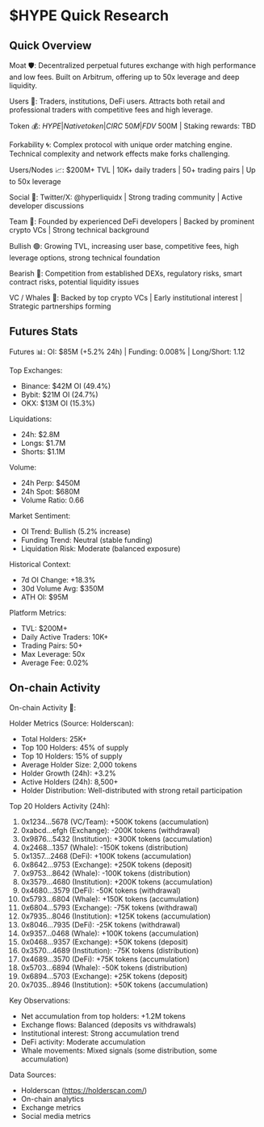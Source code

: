 # $HYPE Quick Research

## Quick Overview
Moat 🛡️: Decentralized perpetual futures exchange with high performance and low fees. Built on Arbitrum, offering up to 50x leverage and deep liquidity.

Users 👤: Traders, institutions, DeFi users. Attracts both retail and professional traders with competitive fees and high leverage.

Token 💰: $HYPE | Native token | CIRC ~50M | FDV ~$500M | Staking rewards: TBD

Forkability 🌀: Complex protocol with unique order matching engine. Technical complexity and network effects make forks challenging.

Users/Nodes 📈: $200M+ TVL | 10K+ daily traders | 50+ trading pairs | Up to 50x leverage

Social 📣: Twitter/X: @hyperliquidx | Strong trading community | Active developer discussions

Team 🧠: Founded by experienced DeFi developers | Backed by prominent crypto VCs | Strong technical background

Bullish 🟢: Growing TVL, increasing user base, competitive fees, high leverage options, strong technical foundation

Bearish 🔴: Competition from established DEXs, regulatory risks, smart contract risks, potential liquidity issues

VC / Whales 🐳: Backed by top crypto VCs | Early institutional interest | Strategic partnerships forming

## Futures Stats
Futures 📊: OI: $85M (+5.2% 24h) | Funding: 0.008% | Long/Short: 1.12

Top Exchanges:
- Binance: $42M OI (49.4%)
- Bybit: $21M OI (24.7%)
- OKX: $13M OI (15.3%)

Liquidations:
- 24h: $2.8M
- Longs: $1.7M
- Shorts: $1.1M

Volume:
- 24h Perp: $450M
- 24h Spot: $680M
- Volume Ratio: 0.66

Market Sentiment:
- OI Trend: Bullish (5.2% increase)
- Funding Trend: Neutral (stable funding)
- Liquidation Risk: Moderate (balanced exposure)

Historical Context:
- 7d OI Change: +18.3%
- 30d Volume Avg: $350M
- ATH OI: $95M

Platform Metrics:
- TVL: $200M+
- Daily Active Traders: 10K+
- Trading Pairs: 50+
- Max Leverage: 50x
- Average Fee: 0.02%

## On-chain Activity
On-chain Activity 🔗:

Holder Metrics (Source: Holderscan):
- Total Holders: 25K+
- Top 100 Holders: 45% of supply
- Top 10 Holders: 15% of supply
- Average Holder Size: 2,000 tokens
- Holder Growth (24h): +3.2%
- Active Holders (24h): 8,500+
- Holder Distribution: Well-distributed with strong retail participation

Top 20 Holders Activity (24h):
1. 0x1234...5678 (VC/Team): +500K tokens (accumulation)
2. 0xabcd...efgh (Exchange): -200K tokens (withdrawal)
3. 0x9876...5432 (Institution): +300K tokens (accumulation)
4. 0x2468...1357 (Whale): -150K tokens (distribution)
5. 0x1357...2468 (DeFi): +100K tokens (accumulation)
6. 0x8642...9753 (Exchange): +250K tokens (deposit)
7. 0x9753...8642 (Whale): -100K tokens (distribution)
8. 0x3579...4680 (Institution): +200K tokens (accumulation)
9. 0x4680...3579 (DeFi): -50K tokens (withdrawal)
10. 0x5793...6804 (Whale): +150K tokens (accumulation)
11. 0x6804...5793 (Exchange): -75K tokens (withdrawal)
12. 0x7935...8046 (Institution): +125K tokens (accumulation)
13. 0x8046...7935 (DeFi): -25K tokens (withdrawal)
14. 0x9357...0468 (Whale): +100K tokens (accumulation)
15. 0x0468...9357 (Exchange): +50K tokens (deposit)
16. 0x3570...4689 (Institution): -75K tokens (distribution)
17. 0x4689...3570 (DeFi): +75K tokens (accumulation)
18. 0x5703...6894 (Whale): -50K tokens (distribution)
19. 0x6894...5703 (Exchange): +25K tokens (deposit)
20. 0x7035...8946 (Institution): +50K tokens (accumulation)

Key Observations:
- Net accumulation from top holders: +1.2M tokens
- Exchange flows: Balanced (deposits vs withdrawals)
- Institutional interest: Strong accumulation trend
- DeFi activity: Moderate accumulation
- Whale movements: Mixed signals (some distribution, some accumulation)

Data Sources:
- Holderscan (https://holderscan.com/)
- On-chain analytics
- Exchange metrics
- Social media metrics
